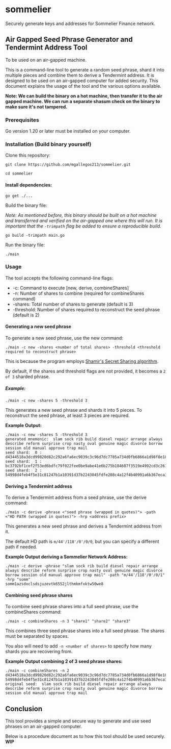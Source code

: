 # sommelier
Securely generate keys and addresses for Sommelier Finance network.

## Air Gapped Seed Phrase Generator and Tendermint Address Tool
To be used on an air-gapped machine.

This is a command-line tool to generate a random seed phrase, shard it into multiple pieces and combine them to derive a Tendermint address. It is designed to be used on an air-gapped computer for added security. This document explains the usage of the tool and the various options available.

**Note: We can build the binary on a hot machine, then transfer it to the air gapped machine.
We can run a separate shasum check on the binary to make sure it's not tampered.**

### Prerequisites
Go version 1.20 or later must be installed on your computer.

### Installation (Build binary yourself)
Clone this repository:

`git clone https://github.com/mgallegos213/sommelier.git`

`cd sommelier`

#### Install dependencies:
`go get ./...`

Build the binary file:

_Note: As mentioned before, this binary should be built on a hot machine and transferred and verified on the air-gapped one where this will run. It is important that the `-trimpath` flag be added to ensure a reproducible build._

`go build -trimpath main.go`

Run the binary file:

`./main`

### Usage
The tool accepts the following command-line flags:

* -c: Command to execute [new, derive, combineShares]
* -n: Number of shares to combine (required for combineShares command)
* -shares: Total number of shares to generate (default is 3)
* -threshold: Number of shares required to reconstruct the seed phrase (default is 2)

#### Generating a new seed phrase
To generate a new seed phrase, use the new command:

`./main -c new -shares <number of total shares> -threshold <threshold required to reconstruct phrase>`

This is because the program employs [Shamir's Secret Sharing algorithm](https://en.wikipedia.org/wiki/Shamir%27s_secret_sharing).

By default, if the shares and threshold flags are not provided, it becomes a `2 of 3` sharded phrase.

##### Example:
`./main -c new -shares 5 -threshold 3`

This generates a new seed phrase and shards it into 5 pieces. To reconstruct the seed phrase, at least 3 pieces are required.

**Example Output:**
```shell
./main -c new -shares 5 -threshold 3
generated mnemonic:  slam sock rib build diesel repair arrange always describe reform surprise crop nasty oval genuine magic divorce borrow session old manual approve trap mail
seed shard:  0 :  d4344518a3dcd99820d82c292a6fa6ec9039c3c96d7dc7785a734d0fb6866a1d98f8e181691b60761eded3c791c4487e5c0d40014124b261b4c6b31c305e3dbb9b01b1f73ac04060a2885e15faa487c476da5cd12f09eae3852c6a405ce0c96500e50871737015c0644ec6867438b0676f9e940ec79607bf2d3fa33c8e5820c89467d87d4bc34120522f1f79b7fa34f5c68ef700f238a57065b0f101
seed shard:  1 :  bc3792bf1cef2f53ed6bdfc79f022fee0be9abe41e6b275b184607f3519e4992cd3c2611fc3fcbe8129d85543ffca1ad88e7bf7e668c0e190368b24098b750d4be7e38b8df9644ae53634c54039bef7f1819703aac606074a8d7b9bfcd197946114419c765b5ca9e64e1c0ab8443a751bc5e3ada2ce0a86d982a3cecf86920a0271f6bcb37a020e638ac9b0a46664f4a0e95487ffb8dea15c55c5329
seed shard:  2 :  54998d4feb4f5e31c81247b1a10391d37b2243045fdfe208c4a12f4b40991a6b367eca3b3fb8b5719cd2d0d0a80603c839eba9b14f5c570200ff21dc481551e8aab18679f3c33e25f6fc822652b507f2b78f03a5db1b708a48bbdca97448ae1571f37957d164213f64e5874bb2f68018d966ad6bb348ac9ba630362750f420485e04125b5612af99eddb384be3c2fabdc23cbfb09cb32be0e1174a20
```

#### Deriving a Tendermint address
To derive a Tendermint address from a seed phrase, use the derive command:

`./main -c derive -phrase <"seed phrase (wrapped in quotes)"> -path <"HD PATH (wrapped in quotes)"> -hrp <address prefix>`

This generates a new seed phrase and derives a Tendermint address from it.

The default HD path is `m/44'/118'/0'/0/0`, but you can specify a different path if needed.

**Example Output deriving a Sommelier Network Address:**
```shell
./main -c derive -phrase "slam sock rib build diesel repair arrange always describe reform surprise crop nasty oval genuine magic divorce borrow session old manual approve trap mail" -path "m/44'/118'/0'/0/1" -hrp "somm"
somm1azsdxclsdsjuzevtk6552jlthmkmfxktw50we8
```

#### Combining seed phrase shares
To combine seed phrase shares into a full seed phrase, use the combineShares command:

`./main -c combineShares -n 3 "share1" "share2" "share3"`

This combines three seed phrase shares into a full seed phrase. The shares must be separated by spaces.

You also will need to add `-n <number of shares>` to specify how many shards you are recovering from.

**Example Output combining 2 of 3 seed phrase shares:**
```shell
./main -c combineShares -n 2 d4344518a3dcd99820d82c292a6fa6ec9039c3c96d7dc7785a734d0fb6866a1d98f8e181691b60761eded3c791c4487e5c0d40014124b261b4c6b31c305e3dbb9b01b1f73ac04060a2885e15faa487c476da5cd12f09eae3852c6a405ce0c96500e50871737015c0644ec6867438b0676f9e940ec79607bf2d3fa33c8e5820c89467d87d4bc34120522f1f79b7fa34f5c68ef700f238a57065b0f101 54998d4feb4f5e31c81247b1a10391d37b2243045fdfe208c4a12f4b40991a6b367eca3b3fb8b5719cd2d0d0a80603c839eba9b14f5c570200ff21dc481551e8aab18679f3c33e25f6fc822652b507f2b78f03a5db1b708a48bbdca97448ae1571f37957d164213f64e5874bb2f68018d966ad6bb348ac9ba630362750f420485e04125b5612af99eddb384be3c2fabdc23cbfb09cb32be0e1174a20
original seed:  slam sock rib build diesel repair arrange always describe reform surprise crop nasty oval genuine magic divorce borrow session old manual approve trap mail
```
## Conclusion
This tool provides a simple and secure way to generate and use seed phrases on an air-gapped computer.

Below is a procedure document as to how this tool should be used securely.
**WIP**